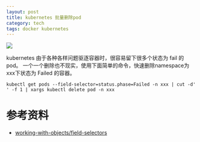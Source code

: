 ```yaml
---
layout: post
title: kubernetes 批量删除pod
category: tech
tags: docker kubernetes
---
```

![](https://cdn.kelu.org/blog/tags/k8s.jpg)



kubernetes 由于各种各样问题驱逐容器时，很容易留下很多个状态为 fail 的 pod。 一个一个删除也不现实，使用下面简单的命令，快速删除namespace为xxx下状态为 Failed 的容器。

```
kubectl get pods --field-selector=status.phase=Failed -n xxx | cut -d' ' -f 1 | xargs kubectl delete pod -n xxx
```



# 参考资料

* [working-with-objects/field-selectors](https://kubernetes.io/docs/concepts/overview/working-with-objects/field-selectors/)